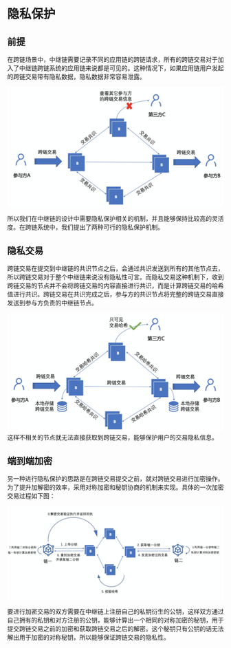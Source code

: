 # 隐私保护
## 前提

在跨链场景中，中继链需要记录不同的应用链的跨链请求，所有的跨链交易对于加入了中继链跨链系统的应用链来说都是可见的。这种情况下，如果应用链用户发起的跨链交易带有隐私数据，隐私数据非常容易泄露。

![](../..//assets/privacy1.png)

所以我们在中继链的设计中需要隐私保护相关的机制，并且能够保持比较高的灵活度。在跨链系统中，我们提出了两种可行的隐私保护机制。

## 隐私交易

跨链交易在提交到中继链的共识节点之后，会通过共识发送到所有的其他节点去，所以跨链交易对于整个中继链来说没有隐私性可言。而隐私交易这种机制下，收到跨链交易的节点并不会将跨链交易的内容直接进行共识，而是计算跨链交易的哈希值进行共识。跨链交易在共识完成之后，参与方的共识节点将完整的跨链交易直接发送到参与方负责的中继链节点。

![](../..//assets/privacy2.png)
这样不相关的节点就无法直接获取到跨链交易，能够保护用户的交易隐私信息。

## 端到端加密

另一种进行隐私保护的思路是在跨链交易提交之前，就对跨链交易进行加密操作。为了提升加解密的效率，采用对称加密和秘钥协商的机制来实现。具体的一次加密交易过程如下图：

![](../..//assets/privacy3.png)


要进行加密交易的双方需要在中继链上注册自己的私钥衍生的公钥，这样双方通过自己拥有的私钥和对方注册的公钥，能够计算出一个相同的对称加密的秘钥，用于提交跨链交易之前的加密和获取跨链交易之后的解密。这个秘钥只有公钥的话无法解出用于加密的对称秘钥，所以能够保证跨链交易的隐私性。

